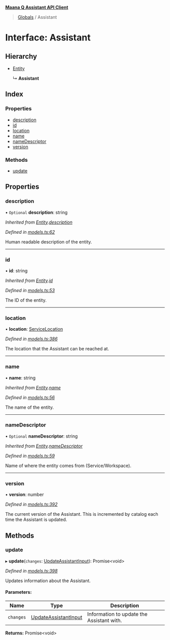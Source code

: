 **[Maana Q Assistant API Client](../README.md)**

> [Globals](../README.md) / Assistant

# Interface: Assistant

## Hierarchy

* [Entity](entity.md)

  ↳ **Assistant**

## Index

### Properties

* [description](assistant.md#description)
* [id](assistant.md#id)
* [location](assistant.md#location)
* [name](assistant.md#name)
* [nameDescriptor](assistant.md#namedescriptor)
* [version](assistant.md#version)

### Methods

* [update](assistant.md#update)

## Properties

### description

• `Optional` **description**: string

*Inherited from [Entity](entity.md).[description](entity.md#description)*

*Defined in [models.ts:62](https://github.com/maana-io/q-assistant-client/blob/18eccdb/src/models.ts#L62)*

Human readable description of the entity.

___

### id

•  **id**: string

*Inherited from [Entity](entity.md).[id](entity.md#id)*

*Defined in [models.ts:53](https://github.com/maana-io/q-assistant-client/blob/18eccdb/src/models.ts#L53)*

The ID of the entity.

___

### location

•  **location**: [ServiceLocation](servicelocation.md)

*Defined in [models.ts:386](https://github.com/maana-io/q-assistant-client/blob/18eccdb/src/models.ts#L386)*

The location that the Assistant can be reached at.

___

### name

•  **name**: string

*Inherited from [Entity](entity.md).[name](entity.md#name)*

*Defined in [models.ts:56](https://github.com/maana-io/q-assistant-client/blob/18eccdb/src/models.ts#L56)*

The name of the entity.

___

### nameDescriptor

• `Optional` **nameDescriptor**: string

*Inherited from [Entity](entity.md).[nameDescriptor](entity.md#namedescriptor)*

*Defined in [models.ts:59](https://github.com/maana-io/q-assistant-client/blob/18eccdb/src/models.ts#L59)*

Name of where the entity comes from (Service/Workspace).

___

### version

•  **version**: number

*Defined in [models.ts:392](https://github.com/maana-io/q-assistant-client/blob/18eccdb/src/models.ts#L392)*

The current version of the Assistant.  This is incremented by catalog each
time the Assistant is updated.

## Methods

### update

▸ **update**(`changes`: [UpdateAssistantInput](updateassistantinput.md)): Promise\<void>

*Defined in [models.ts:398](https://github.com/maana-io/q-assistant-client/blob/18eccdb/src/models.ts#L398)*

Updates information about the Assistant.

#### Parameters:

Name | Type | Description |
------ | ------ | ------ |
`changes` | [UpdateAssistantInput](updateassistantinput.md) | Information to update the Assistant with.  |

**Returns:** Promise\<void>
